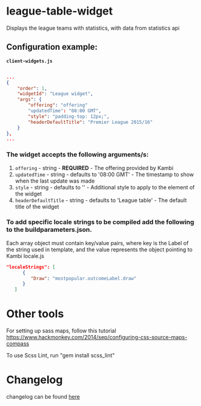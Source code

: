 # league-table-widget

Displays the league teams with statistics, with data from statistics api

## Configuration example:

__`client-widgets.js`__

```json

...
{
    "order": 1,
    "widgetId": "League widget",
    "args": {
        "offering": "offering"
        "updatedTime": "08:00 GMT",
        "style": "padding-top: 12px;",
        "headerDefaultTitle": "Premier League 2015/16"
    }
},
...

```

### The widget accepts the following arguments/s:
1. `offering` - string - __REQUIRED__ - The offering provided by Kambi
2. `updatedTime` - string - defaults to '08:00 GMT' - The timestamp to show when the last update was made
3. `style` - string - defaults to '' - Additional style to apply to the <body> element of the widget
4. `headerDefaultTitle` - string - defaults to 'League table' - The default title of the widget


### To add specific locale strings to be compiled add the following to the buildparameters.json.
Each array object must contain key/value pairs, where key is the Label of the string used in template, and the value
represents the object pointing to Kambi locale.js

```json
"localeStrings": [
      {
         "Draw": "mostpopular.outcomeLabel.draw"
      }
   ]
```

# Other tools

For setting up sass maps, follow this tutorial https://www.hackmonkey.com/2014/sep/configuring-css-source-maps-compass

To use Scss Lint, run "gem install scss_lint"

# Changelog

changelog can be found [here](CHANGELOG.md)
